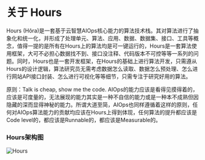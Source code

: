 # 关于 Hours

Hours (Hôra)是一套基于云智慧AIOps核心能力的算法技术栈。其对算法进行了抽象化和统一化，并形成了处理单元、算法、应用、数据、数据集、接口、工具等概念，值得一提的是所有在Hours上的算法均是可一键运行的，Hours是一套算法使用框架，大可不必担心数据找不到、接口没注释、代码版本不可控等等一系列的问题。同时，Hours也是一套开发框架，在Hours的基础上进行算法开发，只需遵从Hours的设计逻辑，算法研究员无需考虑数据怎么读取、数据怎么预处理、怎么进行网站API接口封装、怎么进行可视化等等细节，只需专注于研究好用的算法。

原则：Talk is cheap, show me the code. AIOps的能力应该是看得见摸得着的，应该是可度量的，无法展现的能力其实是一种不自信的能力或是一种本不成熟但因隐藏的深而显得神秘的能力。所谓大道至简，AIOps也同样遵循着这样的原则，任何对AIOps算法能力的贡献均应该在Hours上得到体现，任何算法的提升都应该是Code level的，都应该是Runnable的，都应该是Measurable的。

### Hours架构图

![Hours](/images/Lark20210820-005154.png)